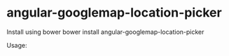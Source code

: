 # angular-googlemap-location-picker

Install using bower
bower install angular-googlemap-location-picker

Usage:

<google-map-locator class="google-map"
  radius="10"
  on-location-initialize="onLocationInitialize(addressComponents)"
  on-location-change="onLocationChange(addressComponents)">
</google-map-locator>
